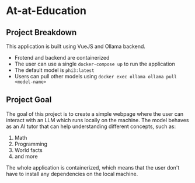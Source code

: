 # At-at-Education

## Project Breakdown
This application is built using VueJS and Ollama backend. 

- Frotend and backend are containerized
- The user can use a single `docker-compose up` to run the application
- The default model is `phi3:latest`
- Users can pull other models using `docker exec ollama ollama pull <model-name>`

## Project Goal
The goal of this project is to create a simple webpage where the user can interact with an LLM which runs locally on the machine.
The model behaves as an AI tutor that can help understanding different concepts, such as:
  1. Math
  2. Programming
  3. World facts
  4. and more

The whole application is containerized, which means that the user don't have to install any dependencies on the local machine.
